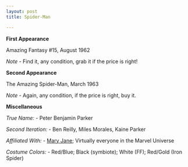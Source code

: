 ```yaml
---
layout: post
title: Spider-Man

---
```


**First Appearance**

Amazing Fantasy #15, August 1962

*Note* - Find it, any condition, grab it if the price is right!

**Second Appearance**

The Amazing Spider-Man, March 1963

*Note* - Again, any condition, if the price is right, buy it.

**Miscellaneous**

*True Name:* - Peter Benjamin Parker

*Second Iteration:* - Ben Reilly, Miles Morales, Kaine Parker

*Affiliated With:* - <a href="http://comicfirsts.com/2016/01/16/mary-jane-watson/">Mary Jane</a>; Virtually everyone in the Marvel Universe

*Costume Colors:* - Red/Blue; Black (symbiote); White (FF); Red/Gold (Iron Spider)
